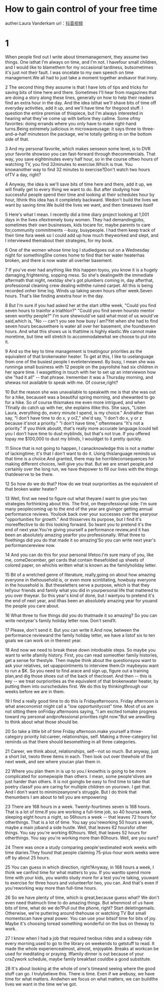 # How to gain control of your free time
auther:Laura Vanderkam
url：[抖音视频](https://www.douyin.com/user/MS4wLjABAAAADx_DrMSHQFY57xBVQDhOPyQnnwcaS2Vh6aqW3EQN2ntjJyJMVeJngLHnVAaJScGf?from_tab_name=main&modal_id=7348456391679446313)

# 1 

When people find out I write about timemanagement, they assume two things. One isthat I'm always on time, and I'm not. I havefour small children, and I would like to blamethem for my occasional tardiness, butsometimes it's just not their fault. I was oncelate to my own speech on time management.We all had to just take a moment together andsavor that irony.

2 The second thing they assume is that I have lots of tips and tricks for saving bits of time here and there. Sometimes I'll hear from magazines that are doing a story along these lines, generally on how to help their readers find an extra hour in the day. And the idea isthat we'll shave bits of time off everyday activities, add it up, and we'll have time for thegood stuff. I question the entire premise of thispiece, but I'm always interested in hearing what they've come up with before they callme. Some ofmy favorites: doing errands where you only have to make right-hand turns.Being extremely judicious in microwaveusage: it says three to three-and-a-half minuteson the package, we're totally getting in on the bottom side of that.

3 And my personal favorite, which makes senseon some level, is to DVR your favorite showsso you can fast-forward through thecommercials. That way, you save eightminutes every half hour, so in the course oftwo hours of watching TV, you find 32minutes to exercise.Which is true. You knowanother way to find 32 minutes to exercise?Don't watch two hours ofTV a day, right?

4 Anyway, the idea is we'll save bits of time here and there, add it up, we will finally get to every thing we want to do. But after studying how successful people spend their time and looking at their schedules hour by hour, Ithink this idea has it completely backward. Wedon't build the lives we want by saving time.We build the lives we want, and then timesaves itself

5 Here's what I mean. I recently did a time diary project looking at 1,001 days in the lives ofextremely busy women. They had demandingjobs, sometimes their own businesses, kids tocare for, maybe parents to care for,community commitments --busy, busypeople. I had them keep track of their time fora week so I could add up how much theyworked and slept, and I interviewed themabout their strategies, for my book.

6 One of the women whose time log I studiedgoes out on a Wednesday night for somethingShe comes home to find that her water heaterhas broken, and there is now water all overher basement.

7 If you've ever had anything like this happen toyou, you know it is a hugely damaging,frightening, sopping mess. So she's dealingwith the immediate aftermath that night, nextday she's got plumbers coming in, day afterthat, professional cleaning crew dealing withthe ruined carpet. All this is being recorded onher time log. Winds up taking seven hours ofher week.Seven hours. That's like finding anextra hour in the day.

8 But I'm sure if you had asked her at the start ofthe week, "Could you find seven hours to trainfor a triathlon?" "Could you find seven hoursto mentor seven worthy people?" I'm sure shewould've said what most of us would've said,which is, "No -- can't you see how busy I am?Yet when she had to find seven hours becausethere is water all over her basement, she foundseven hours. And what this shows us is thattime is highly elastic.We cannot make moretime, but time will stretch to accommodatewhat we choose to put into it.

9 And so the key to time management is treatingour priorities as the equivalent of that brokenwater heater. To get at this, I like to uselanguage from one of the busiest people I evelinterviewed. By busy, I mean she was runninga small business with 12 people on the payrollshe had six children in her spare time. I wasgetting in touch with her to set up an interviewon how she "had it all" -- that phrase. Iremember it was a Thursday morning, and shewas not available to speak with me. Of course,right?

10 But the reason she was unavailable to speakwith me is that she was out for a hike, becauseit was a beautiful spring morning, and shewanted to go for a hike. So of course thismakes me even more intrigued, and when Tfinally do catch up with her, she explains itlike this. She says, "Listen Laura, everything do, every minute I spend, is my choice." Andrather than say, "I don't have time to do x, y orZ," she'd say, "I don't do x, y or z because it'snot a priority." "I don't have time," oftenmeans "It's not a priority." If you think aboutit, that's really more accurate language.Icould tell you I don't have time to dust myblinds, but that's not true. If you offered topay me $100,000 to dust my blinds, I wouldget to it pretty quickly.

11 Since that is not going to happen, I canacknowledge this is not a matter of lackingtime; it's that I don't want to do it. Using thislanguage reminds us that time is a choice.And granted, there may be horribleconsequences for making different choices, lwill give you that. But we are smart people,and certainly over the long run, we have thepower to fill our lives with the things thatdeserve to be there.

12 So how do we do that? How do we treat ourpriorities as the equivalent of that broken water heater?

13 Well, first we need to figure out what theyare.I want to give you two strategies forthinking about this. The first, on theprofessional side: I'm sure many peoplecoming up to the end of the year are givingor getting annual performance reviews. Youlook back over your successes over the yearyour "opportunities for growth." And thisserves its purpose, but I find it's moreeffective to do this looking forward. So Iwant you to pretend it's the end of next year.You're giving yourself a performance review,and it has been an absolutely amazing yearfor you professionally. What three to fivethings did you do that made it so amazing'So you can write next year's performancereview now.

14 And you can do this for your personal lifetoo.I'm sure many of you, like me, comeDecember, get cards that contain thesefolded up sheets of colored paper, on whichis written what is known as the familyholiday letter.

15 Bit of a wretched genre of literature, really,going on about how amazing everyone in thehousehold is, or even more scintillating, howbusy everyone in the household is. But theseletters serve a purpose, which is that they tel!your friends and family what you did in yourpersonal life that mattered to you over theyear. So this year's kind of done, but I wantyou to pretend it's the end of next year, and ithas been an absolutely amazing year for youand the people you care about.

16 What three to five things did you do thatmade it so amazing? So you can write nextyear's family holiday letter now. Don't send1t.

17 Please, don't send it. But you can write it.And now, between the performance reviewand the family holiday letter, we have a listof six to ten goals we can work on in thenext year.

18 And now we need to break these down intodoable steps. So maybe you want to write afamily history. First, you can read someother family histories, get a sense for thestyle. Then maybe think about the questionsyou want to ask your relatives, set upappointments to interview them.Or maybeyou want to run a $K. So you need to find arace and sign up, figure out a training plan,and dig those shoes out of the back of thecloset. And then -- this is key -- we treat ourpriorities as the equivalent of that brokenwater heater, by putting them into ourschedules first. We do this by thinkingthrough our weeks before we are in them.

19 I find a really good time to do this is Fridayafternoons. Friday afternoon is what aneconomist might call a "low opportunitycost" time. Most of us are not sitting there onFriday afternoons saying, "I am excited tomake progress toward my personal andprofessional priorities right now."But we arewilling to think about what those should be.

20 So take a little bit of time Friday afternoon.make yourself a three-category priority list:career, relationships, self. Making a three-category list reminds us that there should besomething in all three categories.

21 Career, we think about, relationships, self--not so much. But anyway, just a short list, twoto three items in each. Then look out over thewhole of the next week, and see where youcan plan them in.

22 Where you plan them in is up to you.I knowthis is going to be more complicated for somepeople than others. I mean, some people'slives are just harder than others. It is not goingto be easy to find time to take that poetry classif you are caring for multiple children on yourown. I get that. And I don't want to minimizeanyone's struggle. But I do think that thenumbers I am about to tell you are empowering

23 There are 168 hours in a week. Twenty-fourtimes seven is 168 hours. That is a lot of time.If you are working a full-time job, so 40 hoursa week, sleeping eight hours a night, so 56hours a week -- that leaves 72 hours for otherthings. That is a lot of time. You say you'reworking 50 hours a week, maybe a main joband a side hustle. Well, that leaves 62 hoursfor other things. You say you're working 60hours. Well, that leaves 52 hours for otherthings. You say you're working more than 60hours. Well, are you sure?

24 There was once a study comparing people'sestimated work weeks with time diaries.They found that people claiming 75-plus-hour work weeks were off by about 25 hours.

25 You can guess in which direction, right?Anyway, in 168 hours a week, I think we canfind time for what matters to you. If you wantto spend more time with your kids, you wantto study more for a test you're taking, youwant to exercise for three hours and volunteerfor two, you can. And that's even if you'reworking way more than full-time hours.

26 So we have plenty of time, which is great,because guess what? We don't even need thatmuch time to do amazing things. But whenmost of us have bits of time, what do we do?Pull out the phone, right? Start deletingemails. Otherwise, we're puttering around thehouse or watching TV But small momentscan have great power. You can use your bitsof time for bits of joy. Maybe it's choosing toread something wonderful on the bus on theway to work.

27 I know when I had a job that required twobus rides and a subway ride every morning,used to go to the library on weekends to getstuff to read. It made the whole experiencealmost, almost, enjoyable. Breaks at workcan be used for meditating or praying. Iffamily dinner is out because of your craZywork schedule, maybe family breakfast couldbe a good substitute.

28 It's about looking at the whole of one's timeand seeing where the good stuff can go. I trulybelieve this. There is time. Even if we arebusy, we have time for what matters. Andwhen we focus on what matters, we can buildthe lives we want in the time we've got.
